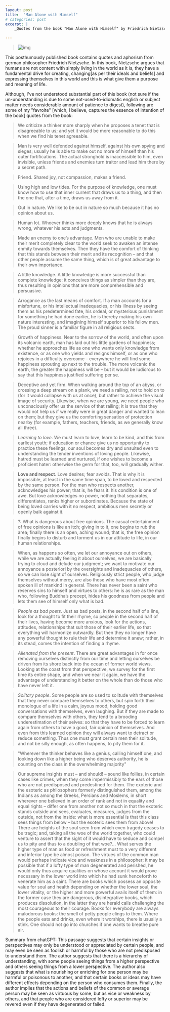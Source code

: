```yaml
---
layout: post
title:  "Man Alone with Himself"
# categories: post
excerpt: |
    _Quotes from the book "Man Alone with Himself" by Friedrich Nietzsche_   

---
```

<!--more-->

> ![img](https://images-na.ssl-images-amazon.com/images/S/compressed.photo.goodreads.com/books/1330567060i/5956506.jpg)

This posthumously published book contains quotes and aphorism from german philosopher Friedrich Nietzsche. In this book, Nietzsche argues that humans are not content with simply living in the world as it is, they have a fundamental drive for creating, changing[as per their ideals and beliefs] and expressing themselves in this world and this is what give them a purpose and meaning of life.

Although, I've not understood substantial part of this book (not sure if the un-understanding is due to some not-used-to-idiomatic english or subject matter needs considerable amount of patience to digest), following are some of my "favroite" [which, I believe, captures the essence of intention of the book] quotes from the book:

> We criticize a thinker more sharply when he proposes a tenet that is disagreeable to us; and yet it would be more reasonable to do this when we find his tenet agreeable.

> Man is very well defended against himself, against his own spying and sieges; usually he is able to make out no more of himself than his outer fortifications. The actual stronghold is inaccessible to him, even invisible, unless friends and enemies turn traitor and lead him there by a secret path.

> Friend. Shared joy, not compassion, makes a friend.

> Using high and low tides. For the purpose of knowledge, one must know how to use that inner current that draws us to a thing, and then the one that, after a time, draws us away from it.

> Out in nature. We like to be out in nature so much because it has no opinion about us.

> Human lot. Whoever thinks more deeply knows that he is always wrong, whatever his acts and judgments.

> Made an enemy to one’s advantage. Men who are unable to make their merit completely clear to the world seek to awaken an intense enmity towards themselves. Then they have the comfort of thinking that this stands between their merit and its recognition – and that other people assume the same thing, which is of great advantage to their own importance.

> A little knowledge. A little knowledge is more successful than complete knowledge: it conceives things as simpler than they are, thus resulting in opinions that are more comprehensible and persuasive.


> Arrogance as the last means of comfort. If a man accounts for a misfortune, or his intellectual inadequacies, or his illness by seeing them as his predetermined fate, his ordeal, or mysterious punishment for something he had done earlier, he is thereby making his own nature interesting, and imagining himself superior to his fellow men. The proud sinner is a familiar figure in all religious sects.

> Growth of happiness. Near to the sorrow of the world, and often upon its volcanic earth, man has laid out his little gardens of happiness; whether he approaches life as one who wants only knowledge from existence, or as one who yields and resigns himself, or as one who rejoices in a difficulty overcome – everywhere he will find some happiness sprouting up next to the trouble. The more volcanic the earth, the greater the happiness will be – but it would be ludicrous to say that this happiness justified suffering per se.


> Deceptive and yet firm. When walking around the top of an abyss, or crossing a deep stream on a plank, we need a railing, not to hold on to (for it would collapse with us at once), but rather to achieve the visual image of security. Likewise, when we are young, we need people who unconsciously offer us the service of that railing; it is true that they would not help us if we really were in great danger and wanted to lean on them; but they give us the comforting sensation of protection nearby (for example, fathers, teachers, friends, as we generally know all three).


> *Learning to love*. We must learn to love, learn to be kind, and this from earliest youth; if education or chance give us no opportunity to practice these feelings, our soul becomes dry and unsuited even to understanding the tender inventions of loving people. Likewise, hatred must be learned and nurtured, if one wishes to become a proficient hater: otherwise the germ for that, too, will gradually wither.

> **Love and respect**. Love desires; fear avoids. That is why it is impossible, at least in the same time span, to be loved and respected by the same person. For the man who respects another, acknowledges his power; that is, he fears it: his condition is one of awe. But love acknowledges no power, nothing that separates, differentiates, ranks higher or subordinates. Because the state of being loved carries with it no respect, ambitious men secretly or openly balk against it.

> ?: What is dangerous about free opinions. The casual entertainment of free opinions is like an itch; giving in to it, one begins to rub the area; finally there is an open, aching wound; that is, the free opinion finally begins to disturb and torment us in our attitude to life, in our human relationships.    


> When, as happens so often, we let our annoyance out on others, while we are actually feeling it about ourselves, we are basically trying to cloud and delude our judgment; we want to motivate our annoyance a posteriori by the oversights and inadequacies of others, so we can lose sight of ourselves. Religiously strict people, who judge themselves without mercy, are also those who have most often spoken ill of mankind in general. There has never been a saint who reserves sins to himself and virtues to others: he is as rare as the man who, following Buddha’s precept, hides his goodness from people and lets them see of himself only what is bad.


> *People as bad poets*. Just as bad poets, in the second half of a line, look for a thought to fit their rhyme, so people in the second half of their lives, having become more anxious, look for the actions, attitudes, relationships that suit those of their earlier life, so that everything will harmonize outwardly. But then they no longer have any powerful thought to rule their life and determine it anew; rather, in its stead, comes the intention of finding a rhyme.

> *Alienated from the present*. There are great advantages in for once removing ourselves distinctly from our time and letting ourselves be driven from its shore back into the ocean of former world views. Looking at the coast from that perspective, we survey for the first time its entire shape, and when we near it again, we have the advantage of understanding it better on the whole than do those who have never left it.

> *Solitary people*. Some people are so used to solitude with themselves that they never compare themselves to others, but spin forth their monologue of a life in a calm, joyous mood, holding good conversations with themselves, even laughing. But if they are made to compare themselves with others, they tend to a brooding underestimation of their selves: so that they have to be forced to learn again from others to have a good, fair opinion of themselves. And even from this learned opinion they will always want to detract or reduce something. Thus one must grant certain men their solitude, and not be silly enough, as often happens, to pity them for it.

> "Wherever the thinker behaves like a genius, calling himself one, and looking down like a higher being who deserves authority, he is counting on the class in the overwhelming majority"

>Our supreme insights must – and should! – sound like follies, in certain cases like crimes, when they come impermissibly to the ears of those who are not predisposed and predestined for them. The exoteric and the esoteric as philosophers formerly distinguished them, among the Indians as among the Greeks, Persians and Moslems, in short wherever one believed in an order of rank and not in equality and equal rights – differ one from another not so much in that the exoteric stands outside and sees, evaluates, measures, judges from the outside, not from the inside: what is more essential is that this class sees things from below – but the esoteric sees them from above! There are heights of the soul seen from which even tragedy ceases to be tragic; and, taking all the woe of the world together, who could venture to assert that the sight of it would have to seduce and compel us to pity and thus to a doubling of that woe?... What serves the higher type of man as food or refreshment must to a very different and inferior type be almost poison. The virtues of the common man would perhaps indicate vice and weakness in a philosopher; it may be possible that if a lofty type of man degenerated and perished, he would only thus acquire qualities on whose account it would prove necessary in the lower world into which he had sunk henceforth to venerate him as a saint. There are books which possess an opposite value for soul and health depending on whether the lower soul, the lower vitality, or the higher and more powerful avails itself of them: in the former case they are dangerous, disintegrative books, which produces dissolution, in the latter they are herald calls challenging the most courageous to their courage. Books for everybody are always malodorous books: the smell of petty people clings to them. Where the people eats and drinks, even where it worships, there is usually a stink. One should not go into churches if one wants to breathe pure air.

Summary from chatGPT: This passage suggests that certain insights or perspectives may only be understood or appreciated by certain people, and may even be seen as foolish or harmful by those who are not predisposed to understand them. The author suggests that there is a hierarchy of understanding, with some people seeing things from a higher perspective and others seeing things from a lower perspective. The author also suggests that what is nourishing or enriching for one person may be harmful or poisonous to another, and that certain books or ideas may have different effects depending on the person who consumes them. Finally, the author implies that the actions and beliefs of the common or average person may be seen as virtuous by some, but as vice or weakness by others, and that people who are considered lofty or superior may be revered even if they have degenerated or failed.